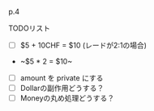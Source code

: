 p.4

TODOリスト
- [ ] $5 + 10CHF = $10 (レードが2:1の場合)
- ~$5 * 2 = $10~
- [ ] amount を private にする
- [ ] Dollarの副作用どうする？
- [ ] Moneyの丸め処理どうする？